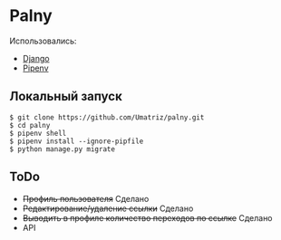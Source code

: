 # Palny

Использовались:
- [Django](https://www.djangoproject.com/)
- [Pipenv](https://pypi.org/project/pipenv/)

## Локальный запуск
```
$ git clone https://github.com/Umatriz/palny.git
$ cd palny
$ pipenv shell
$ pipenv install --ignore-pipfile
$ python manage.py migrate
```

## ToDo
- ~~Профиль пользователя~~ Сделано
- ~~Редактирование/удаление ссылки~~ Сделано
- ~~Выводить в профиле количество переходов по ссылке~~ Сделано
- API
